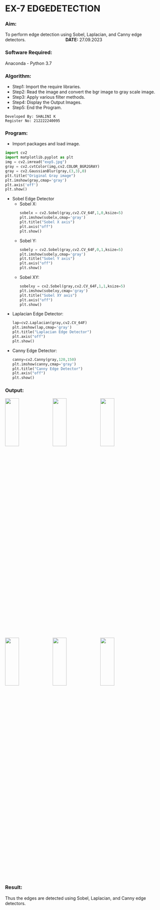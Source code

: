 # EX-7 EDGEDETECTION
### Aim:
To perform edge detection using Sobel, Laplacian, and Canny edge detectors. &emsp;&emsp;&emsp;&emsp;&emsp;&emsp;&emsp;&emsp;&emsp;**DATE:** 27.09.2023
### Software Required:
Anaconda - Python 3.7
### Algorithm:
- Step1: Import the require libraries.
- Step2: Read the image and convert the bgr image to gray scale image.
- Step3: Apply various filter methods.
- Step4: Display the Output Images.
- Step5: End the Program.
```
Developed By: SHALINI K
Register No: 212222240095
```
### Program:
- Import packages and load image.
```Python
import cv2
import matplotlib.pyplot as plt
img = cv2.imread("exp5.jpg")
gray = cv2.cvtColor(img,cv2.COLOR_BGR2GRAY)
gray = cv2.GaussianBlur(gray,(3,3),0)
plt.title("Original Gray image")
plt.imshow(gray,cmap='gray')
plt.axis('off')
plt.show()
```
- Sobel Edge Detector
  - Sobel X:
    ```Python
    sobelx = cv2.Sobel(gray,cv2.CV_64F,1,0,ksize=5)
    plt.imshow(sobelx,cmap='gray')
    plt.title("Sobel X axis")
    plt.axis("off")
    plt.show()
    ```
  - Sobel Y:
    ```Python
    sobely = cv2.Sobel(gray,cv2.CV_64F,0,1,ksize=5)
    plt.imshow(sobely,cmap='gray')
    plt.title("Sobel Y axis")
    plt.axis("off")
    plt.show()
    ```
  - Sobel XY:
    ```Python
    sobelxy = cv2.Sobel(gray,cv2.CV_64F,1,1,ksize=5)
    plt.imshow(sobelxy,cmap='gray')
    plt.title("Sobel XY axis")
    plt.axis("off")
    plt.show()
    ```
- Laplacian Edge Detector:
  ```Python
  lap=cv2.Laplacian(gray,cv2.CV_64F)
  plt.imshow(lap,cmap='gray')
  plt.title("Laplacian Edge Detector")
  plt.axis("off")
  plt.show()
  ``` 
- Canny Edge Detector:
  ```Python
  canny=cv2.Canny(gray,120,150)
  plt.imshow(canny,cmap='gray')
  plt.title("Canny Edge Detector")
  plt.axis("off")
  plt.show()
  ```
### Output:
<img height=20% width=30% src="https://github.com/shalinikannan23/EDGE-DETECTION/assets/118656529/aad28483-049e-477b-b957-c46cd845f541">
<img height=20% width=30% src="">
<img height=20% width=30% src="">
<img height=20% width=30% src="https://github.com/ROHITJAIND/EDGE-DETECTION/assets/118707073/8f94f92d-0e30-4e44-b1df-4de7c9615a26">
<img height=20% width=30% src="https://github.com/ROHITJAIND/EDGE-DETECTION/assets/118707073/73bca070-b7c4-45ca-b98f-99b79671cff5">
<img height=20% width=30% src="https://github.com/ROHITJAIND/EDGE-DETECTION/assets/118707073/f93201e7-0c5c-416e-869a-2413b60b77e7">  

### Result:
Thus the edges are detected using Sobel, Laplacian, and Canny edge detectors.
